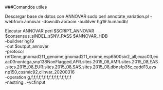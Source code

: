 ###Comandos utiles

Descargar base de datos con ANNOVAR
 sudo perl annotate_variation.pl -webfrom annovar -downdb abraom -buildver hg19 humandb/
 
Ejecutar ANNOVAR
 perl $SCRIPT_ANNOVAR $consensus_sINDEL_sSNV_PASS $ANNOVAR_HDB \
		-buildver hg19 \
		-out $output_annovar \
		-protocol refGene,gnomad211_genome,gnomad211_exome,esp6500siv2_all,exac03,exac03nontcga,snp138NonFlagged,AFR.sites.2015_08,AMR.sites.2015_08,EAS.sites.2015_08,EUR.sites.2015_08,SAS.sites.2015_08,dbnsfp35c,cadd13,avsnp150,cosmic92,clinvar_20200316 \
		-operation g,f,f,f,f,f,f,f,f,f,f,f,f,f,f,f,f \
		-nastring . -vcfinput
 
